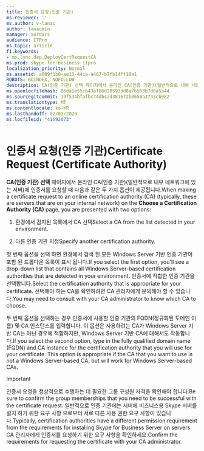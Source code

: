 ```yaml
---
title: 인증서 요청(인증 기관)
ms.reviewer: ''
ms.author: v-lanac
author: lanachin
manager: serdars
audience: ITPro
ms.topic: article
f1.keywords:
- ms.lync.dep.DeployCertRequestCA
ms.prod: skype-for-business-itpro
localization_priority: Normal
ms.assetid: a609f1b0-ae13-44ca-a467-b7fb14ff18a1
ROBOTS: NOINDEX, NOFOLLOW
description: CA(인증 기관) 선택 페이지에서 온라인 CA(인증 기관)(일반적으로 내부 네트워크에 있는 서버)에 인증서를 요청할 때 다음과 같은 두 가지 옵션이 제공됩니다.
ms.openlocfilehash: 86da1e55cb43af86d28593dd8a76563b7d0a5a44
ms.sourcegitcommit: 19f534bfafbc74dbc2d381672b0650a3733cb982
ms.translationtype: MT
ms.contentlocale: ko-KR
ms.lasthandoff: 02/03/2020
ms.locfileid: "41692073"
---
```

# <a name="certificate-request-certificate-authority"></a><span data-ttu-id="08b87-103">인증서 요청(인증 기관)</span><span class="sxs-lookup"><span data-stu-id="08b87-103">Certificate Request (Certificate Authority)</span></span>
 
<span data-ttu-id="08b87-104">**CA(인증 기관) 선택** 페이지에서 온라인 CA(인증 기관)(일반적으로 내부 네트워크에 있는 서버)에 인증서를 요청할 때 다음과 같은 두 가지 옵션이 제공됩니다.</span><span class="sxs-lookup"><span data-stu-id="08b87-104">When making a certificate request to an online certification authority (CA) (typically, these are servers that are on your internal network) on the **Choose a Certification Authority (CA)** page, you are presented with two options:</span></span>
  
1. <span data-ttu-id="08b87-105">환경에서 감지된 목록에서 CA 선택</span><span class="sxs-lookup"><span data-stu-id="08b87-105">Select a CA from the list detected in your environment.</span></span>
    
2. <span data-ttu-id="08b87-106">다른 인증 기관 지정</span><span class="sxs-lookup"><span data-stu-id="08b87-106">Specify another certification authority.</span></span>
    
<span data-ttu-id="08b87-107">첫 번째 옵션을 선택 하면 환경에서 검색 된 모든 Windows Server 기반 인증 기관이 포함 된 드롭다운 목록이 표시 됩니다.</span><span class="sxs-lookup"><span data-stu-id="08b87-107">If you select the first option, you'll see a drop-down list that contains all Windows Server-based certification authorities that are detected in your environment.</span></span> <span data-ttu-id="08b87-108">인증서에 적합한 인증 기관을 선택합니다.</span><span class="sxs-lookup"><span data-stu-id="08b87-108">Select the certification authority that is appropriate for your certificate.</span></span> <span data-ttu-id="08b87-109">선택해야 하는 CA를 확인하려면 CA 관리자에게 문의해야 할 수 있습니다.</span><span class="sxs-lookup"><span data-stu-id="08b87-109">You may need to consult with your CA administrator to know which CA to choose.</span></span>
  
<span data-ttu-id="08b87-p102">두 번째 옵션을 선택하는 경우 인증서에 사용할 인증 기관의 FQDN(정규화된 도메인 이름) 및 CA 인스턴스를 입력합니다. 이 옵션은 사용하려는 CA가 Windows Server 기반 CA는 아닌 경우에 적합하지만, Windows Server 기반 CA에 대해서도 작동합니다.</span><span class="sxs-lookup"><span data-stu-id="08b87-p102">If you select the second option, type in the fully qualified domain name (FQDN) and CA instance for the certification authority that you will use for your certificate. This option is appropriate if the CA that you want to use is not a Windows Server-based CA, but will work for Windows Server-based CAs.</span></span>
  
> [!IMPORTANT]
> <span data-ttu-id="08b87-112">인증서 요청을 정상적으로 수행하는 데 필요한 그룹 구성원 자격을 확인해야 합니다.</span><span class="sxs-lookup"><span data-stu-id="08b87-112">Be sure to confirm the group memberships that you need to be successful with the certificate request.</span></span> <span data-ttu-id="08b87-113">일반적으로 인증 기관에는 서버에 비즈니스용 Skype 서버를 설치 하기 위한 요구 사항 으로부터 서로 다른 사용 권한 요구 사항이 있습니다.</span><span class="sxs-lookup"><span data-stu-id="08b87-113">Typically, certification authorities have a different permission requirement from the requirements for installing Skype for Business Server on servers.</span></span> <span data-ttu-id="08b87-114">CA 관리자에게 인증서를 요청하기 위한 요구 사항을 확인하세요.</span><span class="sxs-lookup"><span data-stu-id="08b87-114">Confirm the requirements for requesting the certificate with your CA administrator.</span></span> 
  

